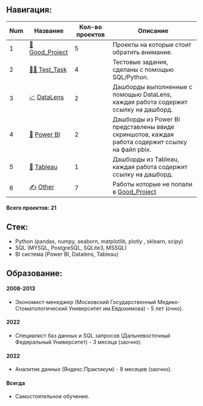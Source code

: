 ## Навигация:

Num | Название | Кол-во проектов | Описание
----------------|----------------|----------------------|----------------------
1 | [👑](Good_Project) [Good_Project](Good_Project) | 5 | Проекты на которые стоит обратить внимание.
2 | [👩‍💻 ](Test_Task) [Test_Task](Test_Task) | 4 | Тестовые задания, сделаны с помощью SQL/Python.
3 | [📈](DataLens) [DataLens](DataLens) | 2 | Дашборды выполненные с помощью DataLens, каждая работа содержит ссылку на дашборд.
4 | [📒](PowerBI) [Power BI](PowerBI) | 2 | Дашборды из Power BI представлены ввиде скриншотов, каждая работа содержит ссылку на файл pbix.
5 | [🍷](Tableau) [Tableau](Tableau) | 1 | Дашборды из Tableau, каждая работа содержит ссылку на дашборд. 
6 | [✍](Other) [Other](Other) | 7 | Работы которые не попали в [Good_Project](Good_Project)

#### Всего проектов: 21 

## Стек:
- Python (pandas, numpy, seaborn, matplotlib, plotly , sklearn, scipy)
- SQL (MYSQL, PostgreSQL, SQLite3, MSSQL)
- BI система (Power BI, Datalens, Tableau)

## Образование:

#### 2008-2013
- Экономист-менеджер (Московский Государственный Медико-Стоматологический Университет им.Евдокимова) - 5 лет (очно).
#### 2022
- Специалист баз данных и SQL запросов (Дальневосточный Федеральный Университет) - 3 месяца (заочно).
#### 2022
- Аналитик данных (Яндекс.Практикум) - 8 месяцев (заочно).
#### Всегда
- Самостоятельное обучение.
